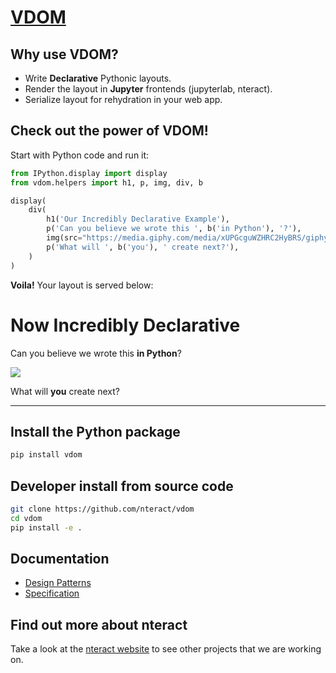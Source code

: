 # [VDOM](https://github.com/nteract/vdom)

## Why use VDOM?

- Write **Declarative** Pythonic layouts.
- Render the layout in **Jupyter** frontends (jupyterlab, nteract).
- Serialize layout for rehydration in your web app.

## Check out the power of VDOM!

Start with Python code and run it:

```python
from IPython.display import display
from vdom.helpers import h1, p, img, div, b

display(
    div(
        h1('Our Incredibly Declarative Example'),
        p('Can you believe we wrote this ', b('in Python'), '?'),
        img(src="https://media.giphy.com/media/xUPGcguWZHRC2HyBRS/giphy.gif"),
        p('What will ', b('you'), ' create next?'),
    )
)
```

**Voila!** Your layout is served below:

# Now Incredibly Declarative

Can you believe we wrote this **in Python**?

![](https://media.giphy.com/media/xUPGcguWZHRC2HyBRS/giphy.gif)

What will **you** create next?

---

## Install the Python package

```bash
pip install vdom
```

## Developer install from source code

```bash
git clone https://github.com/nteract/vdom
cd vdom
pip install -e .
```

## Documentation

* [Design Patterns](./docs/design-patterns.md)
* [Specification](./docs/spec.md)

## Find out more about nteract

Take a look at the [nteract website](https://nteract.io) to see other projects
that we are working on.
